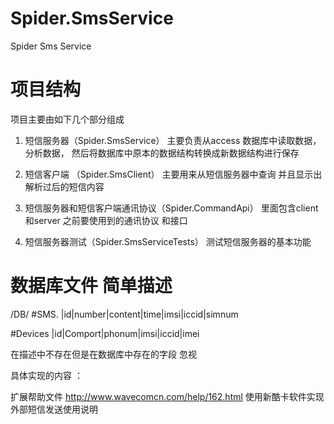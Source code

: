 # Spider.SmsService
Spider Sms Service

# 项目结构
项目主要由如下几个部分组成
1.	短信服务器（Spider.SmsService）
主要负责从access 数据库中读取数据，分析数据，
然后将数据库中原本的数据结构转换成新数据结构进行保存

2.	短信客户端 （Spider.SmsClient）
主要用来从短信服务器中查询 并且显示出解析过后的短信内容

3.	短信服务器和短信客户端通讯协议（Spider.CommandApi）
里面包含client 和server 之前要使用到的通讯协议 和接口

4.	短信服务器测试（Spider.SmsServiceTests）
测试短信服务器的基本功能



# 数据库文件 简单描述
/DB/
#SMS.
|id|number|content|time|imsi|iccid|simnum

#Devices
|id|Comport|phonum|imsi|iccid|imei

在描述中不存在但是在数据库中存在的字段 忽视


具体实现的内容 ：


扩展帮助文件 
http://www.wavecomcn.com/help/162.html
使用新酷卡软件实现外部短信发送使用说明

